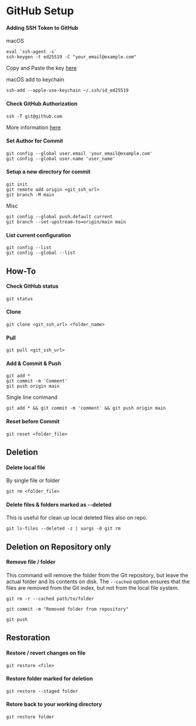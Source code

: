# GitHub Setup
#### Adding SSH Token to GitHub
macOS
```
eval `ssh-agent -s`
ssh-keygen -t ed25519 -C "your_email@example.com"
```
Copy and Paste the key [here](https://github.com/settings/keys)

macOS add to keychain
```
ssh-add --apple-use-keychain ~/.ssh/id_ed25519
```

#### Check GitHub Authorization
```
ssh -T git@github.com
```

More information [here](https://docs.github.com/en/authentication/connecting-to-github-with-ssh/generating-a-new-ssh-key-and-adding-it-to-the-ssh-agent)

#### Set Author for Commit
```
git config --global user.email 'your_email@example.com'
git config --global user.name 'user_name'

```

#### Setup a new directory for commit
```
git init
git remote add origin <git_ssh_url>
git branch -M main
```
Misc
```
git config --global push.default current
git branch --set-upstream-to=origin/main main
```
#### List current configuration
```
git config --list
git config --global --list
```

## How-To
#### Check GitHub status
```
git status
```

#### Clone
```
git clone <git_ssh_url> <folder_name>
```

#### Pull
```
git pull <git_ssh_url>
```

#### Add & Commit & Push
```
git add *
git commit -m 'Comment'
git push origin main
```
Single line command
```
git add * && git commit -m 'comment' && git push origin main
```

#### Reset before Commit
```
git reset <folder_file>
```
## Deletion
#### Delete local file
By single file or folder
```
git rm <folder_file>
```

#### Delete files & folders marked as --deleted
This is useful for clean up local deleted files also on repo.
```
git ls-files --deleted -z | xargs -0 git rm
```

## Deletion on Repository only
#### Remove file / folder
This command will remove the folder from the Git repository, but leave the actual folder and its contents on disk. The `--cached` option ensures that the files are removed from the Git index, but not from the local file system.
```
git rm -r --cached path/to/folder
```
```
git commit -m "Removed folder from repository"
```
```
git push
```

## Restoration
#### Restore / revert changes on file
```
git restore <file>
```

#### Restore folder marked for deletion
```
git restore --staged folder
```

#### Retore back to your working directory
```
git restore folder
```